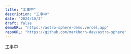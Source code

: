 ```yaml
---
title: "工事中"
description: "工事中"
date: "2024/10/3"
draft: false
demoURL: "https://astro-sphere-demo.vercel.app"
repoURL: "https://github.com/markhorn-dev/astro-sphere"
---
```


工事中